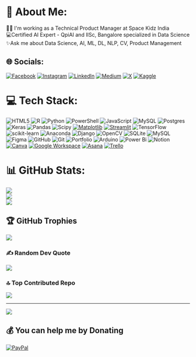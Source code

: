 # 💫 About Me:
👨‍💻 I'm working as a Technical Product Manager at Space Kidz India<br>💻Certified AI Expert - QpiAI and IISc, Bangalore specialized in Data Science<br> ✨Ask me about Data Science, AI, ML, DL, NLP, CV, Product Management


## 🌐 Socials:
[![Facebook](https://img.shields.io/badge/Facebook-%231877F2.svg?logo=Facebook&logoColor=white)](https://facebook.com/SriramAIexpert) [![Instagram](https://img.shields.io/badge/Instagram-%23E4405F.svg?logo=Instagram&logoColor=white)](https://instagram.com/its_sriramhere) [![LinkedIn](https://img.shields.io/badge/LinkedIn-%230077B5.svg?logo=linkedin&logoColor=white)](https://linkedin.com/in/sriram-aiexpert) [![Medium](https://img.shields.io/badge/Medium-12100E?logo=medium&logoColor=white)](https://medium.com/@sriramramakrishnan.aiexpert) [![X](https://img.shields.io/badge/X-black.svg?logo=X&logoColor=white)](https://x.com/Sriram1618) [![Kaggle](https://img.shields.io/badge/Kaggle-%2320BEFF.svg?&logo=Kaggle&logoColor=white)](https://www.kaggle.com/sriram1618)

# 💻 Tech Stack:
![HTML5](https://img.shields.io/badge/html5-%23E34F26.svg?style=for-the-badge&logo=html5&logoColor=white) ![R](https://img.shields.io/badge/r-%23276DC3.svg?style=for-the-badge&logo=r&logoColor=white) ![Python](https://img.shields.io/badge/python-3670A0?style=for-the-badge&logo=python&logoColor=ffdd54) ![PowerShell](https://img.shields.io/badge/PowerShell-%235391FE.svg?style=for-the-badge&logo=powershell&logoColor=white) ![JavaScript](https://img.shields.io/badge/javascript-%23323330.svg?style=for-the-badge&logo=javascript&logoColor=%23F7DF1E) ![MySQL](https://img.shields.io/badge/mysql-4479A1.svg?style=for-the-badge&logo=mysql&logoColor=white) ![Postgres](https://img.shields.io/badge/postgres-%23316192.svg?style=for-the-badge&logo=postgresql&logoColor=white) ![Keras](https://img.shields.io/badge/Keras-%23D00000.svg?style=for-the-badge&logo=Keras&logoColor=white) ![Pandas](https://img.shields.io/badge/pandas-%23150458.svg?style=for-the-badge&logo=pandas&logoColor=white) ![Scipy](https://img.shields.io/badge/SciPy-%230C55A5.svg?style=for-the-badge&logo=scipy&logoColor=%white)  [![Matplotlib](https://img.shields.io/badge/Matplotlib-%23ffffff.svg?logo=matplotlib&logoColor=black)](https://matplotlib.org) [![Streamlit](https://img.shields.io/badge/Streamlit-FF4B4B?logo=streamlit&logoColor=white)](https://streamlit.io) ![TensorFlow](https://img.shields.io/badge/TensorFlow-%23FF6F00.svg?style=for-the-badge&logo=TensorFlow&logoColor=white) ![scikit-learn](https://img.shields.io/badge/scikit--learn-%23F7931E.svg?style=for-the-badge&logo=scikit-learn&logoColor=white) ![Anaconda](https://img.shields.io/badge/Anaconda-%2344A833.svg?style=for-the-badge&logo=anaconda&logoColor=white) ![Django](https://img.shields.io/badge/django-%23092E20.svg?style=for-the-badge&logo=django&logoColor=white) ![OpenCV](https://img.shields.io/badge/opencv-%23white.svg?style=for-the-badge&logo=opencv&logoColor=white) ![SQLite](https://img.shields.io/badge/sqlite-%2307405e.svg?style=for-the-badge&logo=sqlite&logoColor=white) ![MySQL](https://img.shields.io/badge/mysql-4479A1.svg?style=for-the-badge&logo=mysql&logoColor=white) ![Figma](https://img.shields.io/badge/figma-%23F24E1E.svg?style=for-the-badge&logo=figma&logoColor=white) ![GitHub](https://img.shields.io/badge/github-%23121011.svg?style=for-the-badge&logo=github&logoColor=white) ![Git](https://img.shields.io/badge/git-%23F05033.svg?style=for-the-badge&logo=git&logoColor=white) ![Portfolio](https://img.shields.io/badge/Portfolio-%23000000.svg?style=for-the-badge&logo=firefox&logoColor=#FF7139) ![Arduino](https://img.shields.io/badge/-Arduino-00979D?style=for-the-badge&logo=Arduino&logoColor=white) ![Power Bi](https://img.shields.io/badge/power_bi-F2C811?style=for-the-badge&logo=powerbi&logoColor=black) ![Notion](https://img.shields.io/badge/Notion-%23000000.svg?style=for-the-badge&logo=notion&logoColor=white) [![Canva](https://img.shields.io/badge/Canva-%2300C4CC.svg?&logo=Canva&logoColor=white)](https://www.canva.com) [![Google Workspace](https://img.shields.io/badge/Google%20Workspace-4285F4?logo=google&logoColor=white)](https://workspace.google.com) [![Asana](https://img.shields.io/badge/Asana-273347?logo=asana&logoColor=white)](https://asana.com) [![Trello](https://img.shields.io/badge/Trello-0052CC?logo=trello&logoColor=white)](https://trello.com) 




# 📊 GitHub Stats:
![](https://github-readme-stats.vercel.app/api?username=Sriram-atgithub&theme=dark&hide_border=false&include_all_commits=true&count_private=false)<br/>
![](https://github-readme-streak-stats.herokuapp.com/?user=Sriram-atgithub&theme=dark&hide_border=false)<br/>
![](https://github-readme-stats.vercel.app/api/top-langs/?username=Sriram-atgithub&theme=dark&hide_border=false&include_all_commits=true&count_private=false&layout=compact)

## 🏆 GitHub Trophies
![](https://github-profile-trophy.vercel.app/?username=Sriram-atgithub&theme=radical&no-frame=false&no-bg=false&margin-w=4)

### ✍️ Random Dev Quote
![](https://quotes-github-readme.vercel.app/api?type=horizontal&theme=radical)

### 🔝 Top Contributed Repo
![](https://github-contributor-stats.vercel.app/api?username=Sriram-atgithub&limit=5&theme=dark&combine_all_yearly_contributions=true)

---
[![](https://visitcount.itsvg.in/api?id=Sriram-atgithub&icon=0&color=0)](https://visitcount.itsvg.in)

  ## 💰 You can help me by Donating
  [![PayPal](https://img.shields.io/badge/PayPal-00457C?style=for-the-badge&logo=paypal&logoColor=white)](https://paypal.me/https://www.paypal.me/atSriramRamakrishnan) 

  
<!-- Proudly created with GPRM ( https://gprm.itsvg.in ) -->
